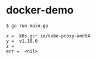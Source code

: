 # docker-demo

```console
$ go run main.go

x =  k8s.gcr.io/kube-proxy-amd64
y =  v1.10.0
z =
err =  <nil>
```